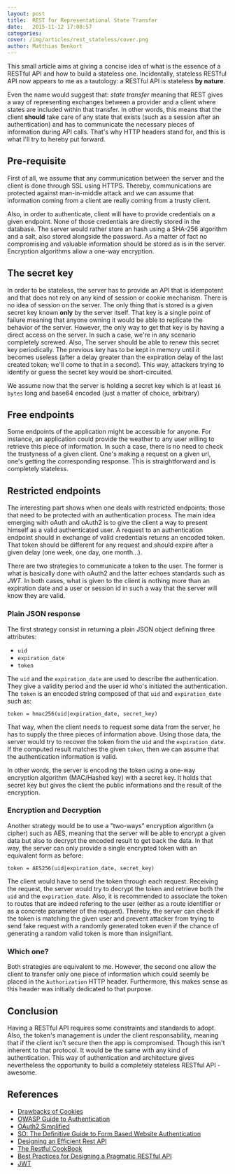 ```yaml
---
layout: post
title:  REST for Representational State Transfer
date:   2015-11-12 17:08:57
categories:
cover: /img/articles/rest_stateless/cover.png
author: Matthias Benkort
---
```


This small article aims at giving a concise idea of what is the essence of a RESTful API and
how to build a stateless one. Incidentally, stateless RESTful API now appears to me as a
tautology: a RESTful API is stateless **by nature**. 

Even the name would suggest that: *state transfer* meaning that REST gives a way of
representing exchanges between a provider and a client where states are included within that
transfer. In other words, this means that the client **should** take care of any state that
exists (such as a session after an authentication) and has to communicate the necessary pieces
of information during API calls.  That's why HTTP headers stand for, and this is what I'll try
to hereby put forward.

<!--more-->

## Pre-requisite
First of all, we assume that any communication between the server and the client is done
through SSL using HTTPS. Thereby, communications are protected against man-in-middle attack and
we can assume that information coming from a client are really coming from a trusty client.

Also, in order to authenticate, client will have to provide credentials on a given endpoint.
None of those credentials are directly stored in the database. The server would rather store an
hash using a SHA-256 algorithm and a salt, also stored alongside the password. As a matter of
fact no compromising and valuable information should be stored as is in the server. Encryption
algorithms allow a one-way encryption.

## The secret key
In order to be stateless, the server has to provide an API that is idempotent and that does not
rely on any kind of session or cookie mechanism. There is no idea of session on the server. The
only thing that is stored is a given secret key known **only** by the server itself. That key
is a single point of failure meaning that anyone owning it would be able to replicate the
behavior of the server. However, the only way to get that key is by having a direct access on
the server. In such a case, we're in any scenario completely screwed. Also, The server should
be able to renew this secret key periodically. The previous key has to be kept in memory until
it becomes useless (after a delay greater than the expiration delay of the last created
token; we'll come to that in a second). This way, attackers trying to identify or guess the
secret key would be short-circuited. 

We assume now that the server is holding a secret key which is at least `16 bytes` long and
base64 encoded (just a matter of choice, arbitrary)

## Free endpoints
Some endpoints of the application might be accessible for anyone. For instance, an application
could provide the weather to any user willing to retrieve this piece of information. In such a
case, there is no need to check the trustyness of a given client.  One's making a request on a
given url, one's getting the corresponding response. This is straightforward and is completely
stateless.

## Restricted endpoints
The interesting part shows when one deals with restricted endpoints; those that need to be
protected with an authentication process. The main idea emerging with oAuth and oAuth2 is to
give the client a way to present himself as a valid authenticated user. A request to an
authentication endpoint should in exchange of valid credentials returns an encoded token.  That
token should be different for any request and should expire after a given delay (one week, one
day, one month...). 

There are two strategies to communicate a token to the user. The former is what is basically
done with oAuth2 and the latter echoes standards such as *JWT*. In both cases, what is given to
the client is nothing more than an expiration date and a user or session id in such a way that
the server will know they are valid.

### Plain JSON response

The first strategy consist in returning a plain JSON object defining three attributes:

- `uid`
- `expiration_date`
- `token`

The `uid` and the `expiration_date` are used to describe the authentication. They give a
validity period and the user id who's initiated the authentication. The `token` is an encoded
string composed of that `uid` and `expiration_date` such as: 

```
token = hmac256(uid|expiration_date, secret_key)
```

That way, when the client needs to request some data from the server, he has to supply the
three pieces of information above. Using those data, the server would try to recover the token
from the `uid` and the `expiration_date`. If the computed result matches the given `token`,
then we can assume that the authentication information is valid. 

In other words, the server is encoding the token using a one-way encryption algorithm
(MAC/Hashed key) with a secret key. It holds that secret key but gives the client the public
informations and the result of the encryption. 

### Encryption and Decryption

Another strategy would be to use a "two-ways" encryption algorithm (a cipher) such as AES,
meaning that the server will be able to encrypt a given data but also to decrypt the encoded
result to get back the data. In that way, the server can only provide a single encrypted token
with an equivalent form as before: 

```
token = AES256(uid|expiration_date, secret_key)
```

The client would have to send the token through each request. Receiving the request, the server
would try to decrypt the token and retrieve both the `uid` and the `expiration_date`. Also, it
is recommended to associate the token to routes that are indeed refering to the user (either as
a route identifier or as a concrete parameter of the request). Thereby, the server can check if
the token is matching the given user and prevent attacker from trying to send fake
request with a randomly generated token even if the chance of generating a random valid token
is more than insignifiant. 

### Which one?

Both strategies are equivalent to me. However, the second one allow the client to transfer only
one piece of information which could seemly be placed in the `Authorization` HTTP header.
Furthermore, this makes sense as this header was initially dedicated to that purpose. 

## Conclusion
Having a RESTful API requires some constraints and standards to adopt. Also, the token's
management is under the client responsability, meaning that if the client isn't secure then the
app is compromised. Though this isn't inherent to that protocol. It would be the same with any
kind of authentication. This way of authentication and architecture gives nevertheless the
opportunity to build a completely stateless RESTful API - awesome.

## References

- [Drawbacks of Cookies](https://en.wikipedia.org/wiki/HTTP_cookie#Drawbacks_of_cookies)
- [OWASP Guide to Authentication](https://www.owasp.org/index.php/Guide_to_Authentication)
- [OAuth2 Simplified](http://aaronparecki.com/articles/2012/07/29/1/oauth2-simplified)
- [SO: The Definitive Guide to Form Based Website Authentication](http://stackoverflow.com/questions/549/the-definitive-guide-to-form-based-website-authentication)
- [Designing an Efficient Rest API](http://blog.romainpellerin.eu/designing-an-efficient-rest-api.html)
- [The Restful CookBook](http://restcookbook.com/Basics/loggingin/)
- [Best Practices for Designing a Pragmatic RESTful API](http://www.vinaysahni.com/best-practices-for-a-pragmatic-restful-api)
- [JWT](http://jwt.io/)

